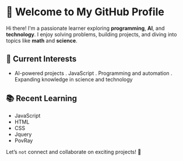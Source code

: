 # 👋 Welcome to My GitHub Profile

Hi there! I'm a passionate learner exploring **programming**, **AI**, and **technology**. I enjoy solving problems, building projects, and diving into topics like **math** and **science**.

## 🌱 Current Interests

- AI-powered projects 
. JavaScript
. Programming and automation
. Expanding knowledge in science and technology
  
## 📚 Recent Learning

- JavaScript
- HTML
- CSS
- Jquery
- PovRay

Let’s `not` connect and collaborate on exciting projects! 🌟
